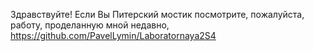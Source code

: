Здравствуйте! Если Вы Питерский мостик посмотрите, пожалуйста, работу, проделанную мной недавно, https://github.com/PavelLymin/Laboratornaya2S4
